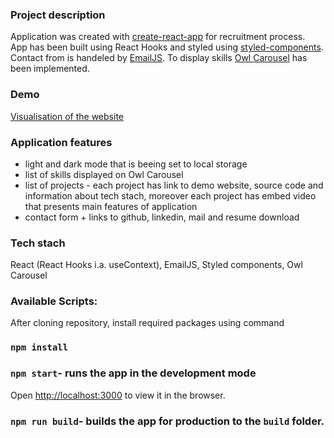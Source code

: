 ### Project description

Application was created with [create-react-app](https://github.com/facebook/create-react-app) for recruitment process.<br />
App has been built using React Hooks and styled using [styled-components](https://styled-components.com/).<br />
Contact from is handeled by [EmailJS](https://www.emailjs.com/).
To display skills [Owl Carousel](https://www.npmjs.com/package/react-owl-carousel) has been implemented.

### Demo

[Visualisation of the website](https://keen-feynman-6ce9b0.netlify.app/)

### Application features

- light and dark mode that is beeing set to local storage
- list of skills displayed on Owl Carousel
- list of projects - each project has link to demo website, source code and information about tech stach, moreover each project has embed video that presents main features of application
- contact form + links to github, linkedin, mail and resume download

### Tech stach

React (React Hooks i.a. useContext), EmailJS, Styled components, Owl Carousel

### Available Scripts:

After cloning repository, install required packages using command

### `npm install`

### `npm start`- runs the app in the development mode

Open [http://localhost:3000](http://localhost:3000) to view it in the browser.

### `npm run build`- builds the app for production to the `build` folder.<br />
